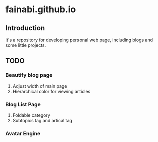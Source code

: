 # fainabi.github.io

## Introduction
It's a repository for developing personal web page, including blogs and some little projects.


## TODO
### Beautify blog page
1. Adjust width of main page
2. Hierarchical color for viewing articles

### Blog List Page
1. Foldable category
2. Subtopics tag and artical tag

### Avatar Engine
